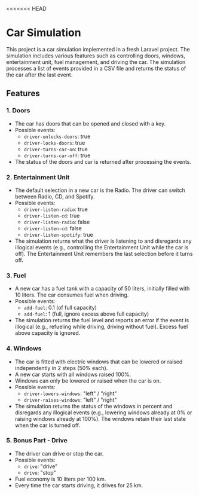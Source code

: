 <<<<<<< HEAD
# Car Simulation

This project is a car simulation implemented in a fresh Laravel project. The simulation includes various features such as controlling doors, windows, entertainment unit, fuel management, and driving the car. The simulation processes a list of events provided in a CSV file and returns the status of the car after the last event.

## Features

### 1. Doors
- The car has doors that can be opened and closed with a key.
- Possible events:
  - `driver-unlocks-doors`: true
  - `driver-locks-doors`: true
  - `driver-turns-car-on`: true
  - `driver-turns-car-off`: true
- The status of the doors and car is returned after processing the events.

### 2. Entertainment Unit
- The default selection in a new car is the Radio. The driver can switch between Radio, CD, and Spotify.
- Possible events:
  - `driver-listen-radio`: true
  - `driver-listen-cd`: true
  - `driver-listen-radio`: false
  - `driver-listen-cd`: false
  - `driver-listen-spotify`: true
- The simulation returns what the driver is listening to and disregards any illogical events (e.g., controlling the Entertainment Unit while the car is off). The Entertainment Unit remembers the last selection before it turns off.

### 3. Fuel
- A new car has a fuel tank with a capacity of 50 liters, initially filled with 10 liters. The car consumes fuel when driving.
- Possible events:
  - `add-fuel`: 0.1 (of full capacity)
  - `add-fuel`: 1 (full, ignore excess above full capacity)
- The simulation returns the fuel level and reports an error if the event is illogical (e.g., refueling while driving, driving without fuel). Excess fuel above capacity is ignored.

### 4. Windows
- The car is fitted with electric windows that can be lowered or raised independently in 2 steps (50% each).
- A new car starts with all windows raised 100%.
- Windows can only be lowered or raised when the car is on.
- Possible events:
  - `driver-lowers-windows`: "left" / "right"
  - `driver-raises-windows`: "left" / "right"
- The simulation returns the status of the windows in percent and disregards any illogical events (e.g., lowering windows already at 0% or raising windows already at 100%). The windows retain their last state when the car is turned off.

### 5. Bonus Part - Drive
- The driver can drive or stop the car.
- Possible events:
  - `drive`: "drive"
  - `drive`: "stop"
- Fuel economy is 10 liters per 100 km.
- Every time the car starts driving, it drives for 25 km.
